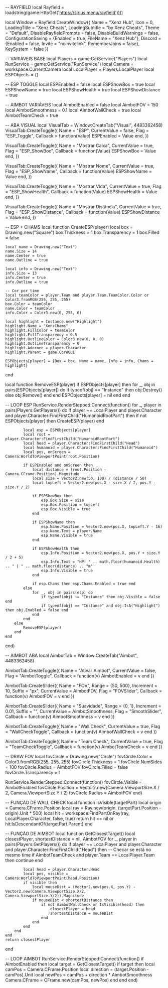 -- RAYFIELD
local Rayfield = loadstring(game:HttpGet('https://sirius.menu/rayfield'))()

local Window = Rayfield:CreateWindow({
    Name = "Xenz Hub",
    Icon = 0,
    LoadingTitle = "Xenz Cheats",
    LoadingSubtitle = "by Xenz Cheats",
    Theme = "Default",
    DisableRayfieldPrompts = false,
    DisableBuildWarnings = false,
    ConfigurationSaving = {Enabled = true, FileName = "Xenz Hub"},
    Discord = {Enabled = false, Invite = "noinvitelink", RememberJoins = false},
    KeySystem = false
})

-- VARIÁVEIS BASE
local Players = game:GetService("Players")
local RunService = game:GetService("RunService")
local Camera = workspace.CurrentCamera
local LocalPlayer = Players.LocalPlayer
local ESPObjects = {}

-- ESP TOGGLE
local ESPEnabled = false
local ESPShowBox = true
local ESPShowName = true
local ESPShowHealth = true
local ESPShowDistance = true

-- AIMBOT VARIÁVEIS
local AimbotEnabled = false
local AimbotFOV = 150
local AimbotSmoothness = 0.1
local AimbotWallCheck = true
local AimbotTeamCheck = true

-- ABA VISUAL
local VisualTab = Window:CreateTab("Visual", 4483362458)
VisualTab:CreateToggle({
    Name = "ESP",
    CurrentValue = false,
    Flag = "ESP_Toggle",
    Callback = function(Value) ESPEnabled = Value end,
})

VisualTab:CreateToggle({
    Name = "Mostrar Caixa",
    CurrentValue = true,
    Flag = "ESP_ShowBox",
    Callback = function(Value) ESPShowBox = Value end,
})

VisualTab:CreateToggle({
    Name = "Mostrar Nome",
    CurrentValue = true,
    Flag = "ESP_ShowName",
    Callback = function(Value) ESPShowName = Value end,
})

VisualTab:CreateToggle({
    Name = "Mostrar Vida",
    CurrentValue = true,
    Flag = "ESP_ShowHealth",
    Callback = function(Value) ESPShowHealth = Value end,
})

VisualTab:CreateToggle({
    Name = "Mostrar Distância",
    CurrentValue = true,
    Flag = "ESP_ShowDistance",
    Callback = function(Value) ESPShowDistance = Value end,
})

-- ESP + CHAMS
local function CreateESP(player)
    local box = Drawing.new("Square")
    box.Thickness = 1
    box.Transparency = 1
    box.Filled = false

    local name = Drawing.new("Text")
    name.Size = 14
    name.Center = true
    name.Outline = true

    local info = Drawing.new("Text")
    info.Size = 13
    info.Center = true
    info.Outline = true

    -- Cor por time
    local teamColor = player.Team and player.Team.TeamColor.Color or Color3.fromRGB(255, 255, 255)
    box.Color = teamColor
    name.Color = teamColor
    info.Color = Color3.new(0, 255, 0)

    local highlight = Instance.new("Highlight")
    highlight.Name = "XenzChams"
    highlight.FillColor = teamColor
    highlight.FillTransparency = 0.5
    highlight.OutlineColor = Color3.new(0, 0, 0)
    highlight.OutlineTransparency = 0
    highlight.Adornee = player.Character
    highlight.Parent = game.CoreGui

    ESPObjects[player] = {Box = box, Name = name, Info = info, Chams = highlight}
end

local function RemoveESP(player)
    if ESPObjects[player] then
        for _, obj in pairs(ESPObjects[player]) do
            if typeof(obj) == "Instance" then
                obj:Destroy()
            else
                obj:Remove()
            end
        end
        ESPObjects[player] = nil
    end
end

-- LOOP ESP
RunService.RenderStepped:Connect(function()
    for _, player in pairs(Players:GetPlayers()) do
        if player ~= LocalPlayer and player.Character and player.Character:FindFirstChild("HumanoidRootPart") then
            if not ESPObjects[player] then
                CreateESP(player)
            end

            local esp = ESPObjects[player]
            local root = player.Character:FindFirstChild("HumanoidRootPart")
            local head = player.Character:FindFirstChild("Head")
            local humanoid = player.Character:FindFirstChild("Humanoid")
            local pos, onScreen = Camera:WorldToViewportPoint(root.Position)

            if ESPEnabled and onScreen then
                local distance = (root.Position - Camera.CFrame.Position).Magnitude
                local size = Vector2.new(50, 100) / (distance / 50)
                local topLeft = Vector2.new(pos.X - size.X / 2, pos.Y - size.Y / 2)

                if ESPShowBox then
                    esp.Box.Size = size
                    esp.Box.Position = topLeft
                    esp.Box.Visible = true
                end

                if ESPShowName then
                    esp.Name.Position = Vector2.new(pos.X, topLeft.Y - 16)
                    esp.Name.Text = player.Name
                    esp.Name.Visible = true
                end

                if ESPShowHealth then
                    esp.Info.Position = Vector2.new(pos.X, pos.Y + size.Y / 2 + 5)
                    esp.Info.Text = "HP: " .. math.floor(humanoid.Health) .. " | " .. math.floor(distance) .. "m"
                    esp.Info.Visible = true
                end

                if esp.Chams then esp.Chams.Enabled = true end
            else
                for _, obj in pairs(esp) do
                    if typeof(obj) ~= "Instance" then obj.Visible = false end
                    if typeof(obj) == "Instance" and obj:IsA("Highlight") then obj.Enabled = false end
                end
            end
        else
            RemoveESP(player)
        end
    end
end)

-- AIMBOT ABA
local AimbotTab = Window:CreateTab("Aimbot", 4483362458)

AimbotTab:CreateToggle({
    Name = "Ativar Aimbot",
    CurrentValue = false,
    Flag = "AimbotToggle",
    Callback = function(v) AimbotEnabled = v end
})

AimbotTab:CreateSlider({
    Name = "FOV",
    Range = {50, 500},
    Increment = 10,
    Suffix = "px",
    CurrentValue = AimbotFOV,
    Flag = "FOVSlider",
    Callback = function(v) AimbotFOV = v end
})

AimbotTab:CreateSlider({
    Name = "Suavidade",
    Range = {0, 1},
    Increment = 0.01,
    Suffix = "",
    CurrentValue = AimbotSmoothness,
    Flag = "SmoothSlider",
    Callback = function(v) AimbotSmoothness = v end
})

AimbotTab:CreateToggle({
    Name = "Wall Check",
    CurrentValue = true,
    Flag = "WallCheckToggle",
    Callback = function(v) AimbotWallCheck = v end
})

AimbotTab:CreateToggle({
    Name = "Team Check",
    CurrentValue = true,
    Flag = "TeamCheckToggle",
    Callback = function(v) AimbotTeamCheck = v end
})

-- DRAW FOV
local fovCircle = Drawing.new("Circle")
fovCircle.Color = Color3.fromRGB(255, 255, 255)
fovCircle.Thickness = 1
fovCircle.NumSides = 100
fovCircle.Radius = AimbotFOV
fovCircle.Filled = false
fovCircle.Transparency = 1

RunService.RenderStepped:Connect(function()
    fovCircle.Visible = AimbotEnabled
    fovCircle.Position = Vector2.new(Camera.ViewportSize.X / 2, Camera.ViewportSize.Y / 2)
    fovCircle.Radius = AimbotFOV
end)

-- FUNÇÃO DE WALL CHECK
local function IsVisible(targetPart)
    local origin = Camera.CFrame.Position
    local ray = Ray.new(origin, (targetPart.Position - origin).Unit * 500)
    local hit = workspace:FindPartOnRay(ray, LocalPlayer.Character, false, true)
    return hit == nil or hit:IsDescendantOf(targetPart.Parent)
end

-- FUNÇÃO DE AIMBOT
local function GetClosestTarget()
    local closestPlayer, shortestDistance = nil, AimbotFOV
    for _, player in pairs(Players:GetPlayers()) do
        if player ~= LocalPlayer and player.Character and player.Character:FindFirstChild("Head") then
            -- Checar se está no mesmo time
            if AimbotTeamCheck and player.Team == LocalPlayer.Team then
                continue
            end

            local head = player.Character.Head
            local pos, visible = Camera:WorldToViewportPoint(head.Position)
            if visible then
                local mouseDist = (Vector2.new(pos.X, pos.Y) - Vector2.new(Camera.ViewportSize.X/2, Camera.ViewportSize.Y/2)).Magnitude
                if mouseDist < shortestDistance then
                    if not AimbotWallCheck or IsVisible(head) then
                        closestPlayer = head
                        shortestDistance = mouseDist
                    end
                end
            end
        end
    end
    return closestPlayer
end

-- LOOP AIMBOT
RunService.RenderStepped:Connect(function()
    if AimbotEnabled then
        local target = GetClosestTarget()
        if target then
            local camPos = Camera.CFrame.Position
            local direction = (target.Position - camPos).Unit
            local newPos = camPos + direction * AimbotSmoothness
            Camera.CFrame = CFrame.new(camPos, newPos)
        end
    end
end)
